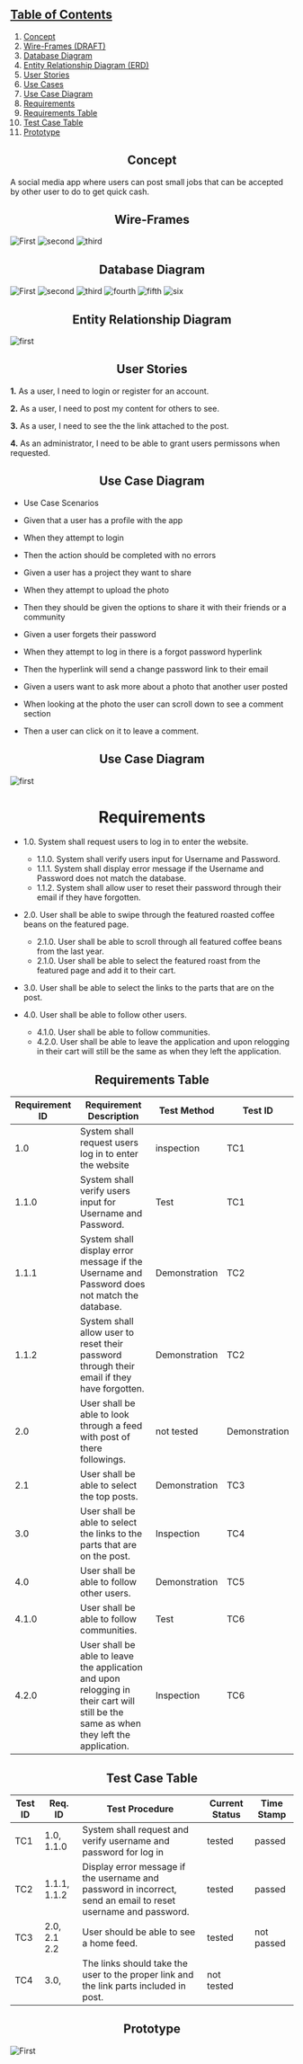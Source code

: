 ## [Table of Contents](#table-of-contents)

1) [Concept](#concept)
2) [Wire-Frames (DRAFT)](#wire-frames)
3) [Database Diagram](#database-diagram)
4) [Entity Relationship Diagram (ERD)](#entity-relationship-diagram)
5) [User Stories](#user-stories)
6) [Use Cases](#use-cases)
7) [Use Case Diagram](#use-case-diagram)
8) [Requirements](#requirements)
9) [Requirements Table](#requirements-table)
10) [Test Case Table](#test-case-table)
11) [Prototype](#prototype)


## <div align="center">Concept</div>

A social media app where users can post small jobs that can be accepted by other user to do to get quick cash.

## <div align="center">Wire-Frames</div>
![First](https://github.com/MurdockTHS/Builders-App/blob/master/builder1.PNG)
![second](https://github.com/MurdockTHS/Builders-App/blob/master/builder2.PNG)
![third](https://github.com/MurdockTHS/Builders-App/blob/master/builder2.PNG)

## <div align="center">Database Diagram</div>
![First](https://github.com/MurdockTHS/OddJobs/blob/master/databasefriends.PNG)
![second](https://github.com/MurdockTHS/OddJobs/blob/master/databasemessages.PNG)
![third](https://github.com/MurdockTHS/OddJobs/blob/master/databaseoj.PNG)
![fourth](https://github.com/MurdockTHS/OddJobs/blob/master/databaseonline.PNG)
![fifth](https://github.com/MurdockTHS/OddJobs/blob/master/databaseusers.PNG)
![six](https://github.com/MurdockTHS/OddJobs/blob/master/databasewall.PNG)

## <div align="center">Entity Relationship Diagram</div>

![first](https://github.com/MurdockTHS/Builders-App/blob/master/builderedr.PNG)

## <div align="center">User Stories</div>
**1.** As a user, I need to login or register for an account.

**2.** As a user, I need to post my content for others to see.

**3.** As a user, I need to see the the link attached to the post.

**4.** As an administrator, I need to be able to grant users permissons when requested.

## <div align="center">Use Case Diagram</div>

* Use Case Scenarios
* Given that a user has a profile with the app
* When they attempt to login
* Then the action should be completed with no errors

* Given a user has a project they want to share
* When they attempt to upload the photo
* Then they should be given the options to share it with their friends or a community

* Given a user forgets their password
* When they attempt to log in there is a forgot password hyperlink
* Then the hyperlink will send a change password link to their email

* Given a users want to ask more about a photo that another user posted
* When looking at the photo the user can scroll down to see a comment section
* Then a user can click on it to leave a comment.

## <div align="center">Use Case Diagram</div>
![first](https://github.com/MurdockTHS/Builders-App/blob/master/FirstDraftUMP.PNG)

# <div align="center">Requirements</div>

* 1.0\. System shall request users to log in to enter the website.
   * 1.1.0\. System shall verify users input for Username and Password.
    * 1.1.1\. System shall display error message if the Username and Password does not match the database. 
    * 1.1.2\. System shall allow user to reset their password through their email if they have forgotten.

* 2.0\. User shall be able to swipe through the featured roasted coffee beans on the featured page.
   * 2.1.0\. User shall be able to scroll through all featured coffee beans from the last year.
   * 2.1.0\. User shall be able to select the featured roast from the featured page and add it to their cart.

* 3.0\. User shall be able to select the links to the parts that are on the post.

* 4.0\. User shall be able to follow other users.
   * 4.1.0\. User shall be able to follow communities.
   * 4.2.0\. User shall be able to leave the application and upon relogging in their cart will still be the same as when they left the application.

## <div align="center">Requirements Table</div>

| Requirement ID 	| Requirement Description                                                                                                                                      	| Test Method   	| Test ID 	|
|----------------	|--------------------------------------------------------------------------------------------------------------------------------------------------------------	|---------------	|---------	|
| 1.0            	| System shall request users log in to enter the website | inspection    	| TC1   	|
| 1.1.0          	| System shall verify users input for Username and Password. | Test | TC1   	|
| 1.1.1          	| System shall display error message if the Username and Password does not match the database. | Demonstration	| TC2   	|
| 1.1.2          	| System shall allow user to reset their password through their email if they have forgotten. | Demonstration 	| TC2   	|
| 2.0            	| User shall be able to look through a feed with post of there followings.| not tested 	| Demonstration   	|
| 2.1          	| User shall be able to select the top posts.                                         | Demonstration 	| TC3  |
| 3.0            	| User shall be able to select the links to the parts that are on the post. | Inspection 	| TC4   	|
| 4.0            	| User shall be able to follow other users.| Demonstration 	| TC5   	|
| 4.1.0          	| User shall be able to follow communities. | Test 	| TC6   	|
| 4.2.0          	| User shall be able to leave the application and upon relogging in their cart will still be the same as when they left the application. | Inspection | TC6 |


## <div align="center">Test Case Table</div>


| Test ID 	| Req. ID            	| Test Procedure                                                                                                 	| Current Status 	| Time Stamp 	|
|---------	|--------------------	|----------------------------------------------------------------------------------------------------------------	|----------------	|------------	|
| TC1   	| 1.0, 1.1.0         	| System shall request and verify username and password for log in                                               	| tested     	|      passed     |
| TC2   	| 1.1.1, 1.1.2       	| Display error message if the username and password in incorrect, send an email to reset username and password. 	|  tested     	|    passed       |
| TC3   	| 2.0, 2.1 2.2   	| User should be able to see a home feed.                      	| tested     	|       not passed     	|
| TC4   	| 3.0,        	| The links should take the user to the proper link and the link parts included in post.      	| not tested     	|            	|



## <div align="center">Prototype</div>
![First](https://github.com/MurdockTHS/Builders-App/blob/master/prototype.PNG)
